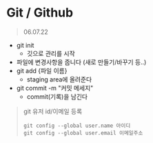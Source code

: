 # Git / Github

> 06.07.22

- git init 
  - 깃으로 관리를 시작
- 파일에 변경사항을 줍니다 (새로 만들기/바꾸기 등..)
- git add {파일 이름}
  - staging area에 올려준다
- git commit -m "커밋 메세지"
  - commit(기록)을 남긴다



> git 유저 id/이메일 등록
>
> ~~~등록
> git config --global user.name 아이디
> git config --global user.email 이메일주소
> ~~~

